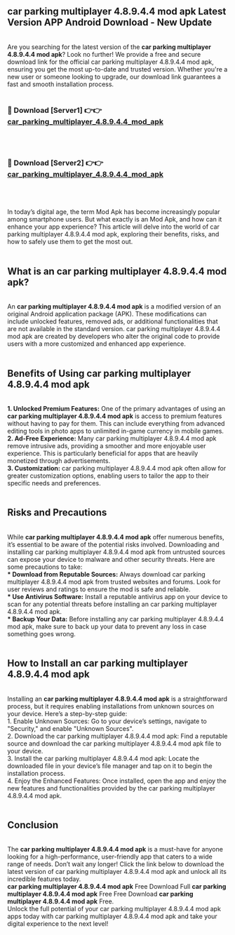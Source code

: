 ## car parking multiplayer 4.8.9.4.4 mod apk Latest Version APP Android Download - New Update
<br>
Are you searching for the latest version of the <strong>car parking multiplayer 4.8.9.4.4 mod apk</strong>? Look no further! We provide a free and secure download link for the official car parking multiplayer 4.8.9.4.4 mod apk, ensuring you get the most up-to-date and trusted version. Whether you're a new user or someone looking to upgrade, our download link guarantees a fast and smooth installation process.
<br>
<br>
<h3>🔴 Download [Server1] 👉👉 <a href="https://modyolo.store/car+parking+multiplayer+4.8.9.4.4+mod+apk">car_parking_multiplayer_4.8.9.4.4_mod_apk</a></h3><br>
<br>
<h3>🔴 Download [Server2] 👉👉 <a href="https://modyolo.store/car+parking+multiplayer+4.8.9.4.4+mod+apk">car_parking_multiplayer_4.8.9.4.4_mod_apk</a></h3><br>
<br>
<br>
In today’s digital age, the term Mod Apk has become increasingly popular among smartphone users. But what exactly is an Mod Apk, and how can it enhance your app experience? This article will delve into the world of car parking multiplayer 4.8.9.4.4 mod apk, exploring their benefits, risks, and how to safely use them to get the most out.
<br>
<br>
<h2>What is an car parking multiplayer 4.8.9.4.4 mod apk?</h2>
<br>
An <strong>car parking multiplayer 4.8.9.4.4 mod apk</strong> is a modified version of an original Android application package (APK). These modifications can include unlocked features, removed ads, or additional functionalities that are not available in the standard version. car parking multiplayer 4.8.9.4.4 mod apk are created by developers who alter the original code to provide users with a more customized and enhanced app experience.
<br>
<br>
<h2>Benefits of Using car parking multiplayer 4.8.9.4.4 mod apk</h2>
<br>
<strong> 1. Unlocked Premium Features:</strong> One of the primary advantages of using an <strong>car parking multiplayer 4.8.9.4.4 mod apk</strong> is access to premium features without having to pay for them. This can include everything from advanced editing tools in photo apps to unlimited in-game currency in mobile games.
<br>
<strong> 2. Ad-Free Experience:</strong> Many car parking multiplayer 4.8.9.4.4 mod apk remove intrusive ads, providing a smoother and more enjoyable user experience. This is particularly beneficial for apps that are heavily monetized through advertisements.
<br>
<strong> 3. Customization:</strong> car parking multiplayer 4.8.9.4.4 mod apk often allow for greater customization options, enabling users to tailor the app to their specific needs and preferences.
<br>
<br>
<h2>Risks and Precautions</h2>
<br>
While <strong>car parking multiplayer 4.8.9.4.4 mod apk</strong> offer numerous benefits, it’s essential to be aware of the potential risks involved. Downloading and installing car parking multiplayer 4.8.9.4.4 mod apk from untrusted sources can expose your device to malware and other security threats. Here are some precautions to take:
<br>
<strong> * Download from Reputable Sources:</strong> Always download car parking multiplayer 4.8.9.4.4 mod apk from trusted websites and forums. Look for user reviews and ratings to ensure the mod is safe and reliable.
<br>
<strong> * Use Antivirus Software:</strong> Install a reputable antivirus app on your device to scan for any potential threats before installing an car parking multiplayer 4.8.9.4.4 mod apk.
<br>
<strong> * Backup Your Data:</strong> Before installing any car parking multiplayer 4.8.9.4.4 mod apk, make sure to back up your data to prevent any loss in case something goes wrong.
<br>
<br>
<h2>How to Install an car parking multiplayer 4.8.9.4.4 mod apk</h2>
<br>
Installing an <strong>car parking multiplayer 4.8.9.4.4 mod apk</strong> is a straightforward process, but it requires enabling installations from unknown sources on your device. Here’s a step-by-step guide:
<br>
 1. Enable Unknown Sources: Go to your device’s settings, navigate to "Security," and enable "Unknown Sources".
<br>
 2. Download the car parking multiplayer 4.8.9.4.4 mod apk: Find a reputable source and download the car parking multiplayer 4.8.9.4.4 mod apk file to your device.
<br>
 3. Install the car parking multiplayer 4.8.9.4.4 mod apk: Locate the downloaded file in your device’s file manager and tap on it to begin the installation process.
<br>
 4. Enjoy the Enhanced Features: Once installed, open the app and enjoy the new features and functionalities provided by the car parking multiplayer 4.8.9.4.4 mod apk.
<br>
<br>
<h2><strong>Conclusion</strong></h2>
<br>
The <strong>car parking multiplayer 4.8.9.4.4 mod apk</strong> is a must-have for anyone looking for a high-performance, user-friendly app that caters to a wide range of needs. Don’t wait any longer! Click the link below to download the latest version of car parking multiplayer 4.8.9.4.4 mod apk and unlock all its incredible features today.
<br>
<strong>car parking multiplayer 4.8.9.4.4 mod apk</strong> Free Download Full <strong>car parking multiplayer 4.8.9.4.4 mod apk</strong> Free Free Download <strong>car parking multiplayer 4.8.9.4.4 mod apk</strong> Free.
<br>
Unlock the full potential of your car parking multiplayer 4.8.9.4.4 mod apk apps today with car parking multiplayer 4.8.9.4.4 mod apk and take your digital experience to the next level!
